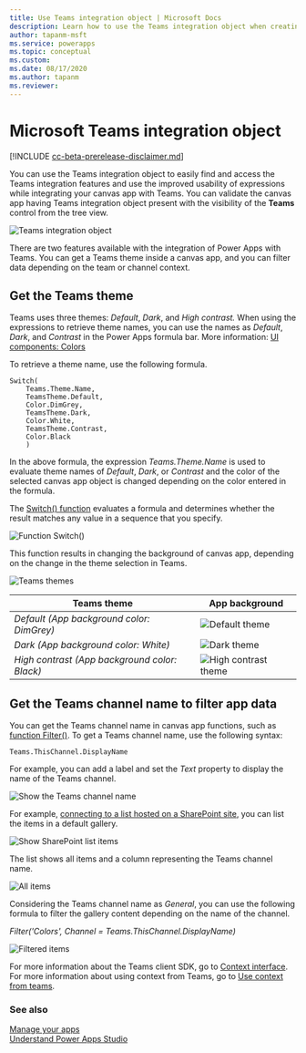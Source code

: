 ```yaml
---
title: Use Teams integration object | Microsoft Docs
description: Learn how to use the Teams integration object when creating apps using Power Apps inside Teams.
author: tapanm-msft
ms.service: powerapps
ms.topic: conceptual
ms.custom: 
ms.date: 08/17/2020
ms.author: tapanm
ms.reviewer: 
---
```


# Microsoft Teams integration object

[!INCLUDE [cc-beta-prerelease-disclaimer.md](../includes/cc-beta-prerelease-disclaimer.md)]

You can use the Teams integration object to easily find and access the Teams integration features and use the improved usability of expressions while integrating your canvas app with Teams. You can validate the canvas app having Teams integration object present with the visibility of the **Teams** control from the tree view.<!--note from editor: I don't know what "present with the visibility" means.-->

![Teams integration object](media/teams-1.png "Teams integration object")

There are two features available with the integration of Power Apps with Teams. You can get a Teams theme inside a canvas app, and you can filter data depending on the team or channel context.

## Get the Teams theme

Teams uses three themes: *Default*, *Dark*, and *High contrast.* When using the expressions to retrieve theme names, you can use the names as *Default*, *Dark*, and *Contrast* in the Power Apps formula bar. More information: [UI components: Colors](/microsoftteams/platform/concepts/design/components/color)

To retrieve a theme name, use the following formula.

```powerapps-dot
Switch(
    Teams.Theme.Name,
    TeamsTheme.Default,
    Color.DimGrey,
    TeamsTheme.Dark,
    Color.White,
    TeamsTheme.Contrast,
    Color.Black
    )
```

In the above formula, the expression *Teams.Theme.Name* is used to evaluate theme names of *Default*, *Dark*, or *Contrast* and the color of the selected
canvas app object is changed depending on the color entered in the formula.

The [Switch() function](../maker/canvas-apps/functions/function-if.md) evaluates a formula and determines whether the result matches any value in a sequence that you specify.

![Function Switch()](media/teams-2.png "Function Switch()")

This function results in changing the background of canvas app, depending on the change in the theme selection in Teams.

![Teams themes](media/teams-themes.png "Teams themes")

| **Teams theme**                               | **App background**                       |
|-----------------------------------------------|------------------------------------------|
| *Default (App background color: DimGrey)*     | ![Default theme](media/teams-default-theme.png "Default theme") |
| *Dark (App background color: White)*          | ![Dark theme](media/teams-dark-theme.png "Dark theme") |
| *High contrast (App background color: Black)* | ![High contrast theme](media/teams-high-contrast.png "High contrast theme") |

## Get the Teams channel name to filter app data

You can get the Teams channel name in canvas app functions, such as [function Filter()](../maker/canvas-apps/functions/function-filter-lookup.md). To get a Teams channel name, use the following syntax:

```powerapps-dot
Teams.ThisChannel.DisplayName
```

For example, you can add a label and set the *Text* property to display the name of the Teams channel.

![Show the Teams channel name](media/teams-3.png "Show the Teams channel name")

For example, [connecting to a list hosted on a SharePoint site](../maker/canvas-apps/connections/connection-sharepoint-online.md), you can list the items in a default gallery.

![Show SharePoint list items](media/teams-4.png "Show SharePoint list items")

The list shows all items and a column representing the Teams channel name.

![All items](media/teams-5.png "All items")

Considering the Teams channel name as *General*, you can use the following formula to filter the gallery content depending on the name of the channel.

*Filter('Colors', Channel = Teams.ThisChannel.DisplayName)*

![Filtered items](media/teams-filtered-items.png "Filtered items")

For more information about the Teams client SDK, go to [Context interface](/javascript/api/@microsoft/teams-js/microsoftteams.context?view=msteams-client-js-latest). For more information about using context from Teams, go to [Use context from teams](../maker/canvas-apps/embed-teams-app.md#use-context-from-teams).

### See also

[Manage your apps](manage-your-apps.md)  
[Understand Power Apps Studio](understand-power-apps-studio.md)
